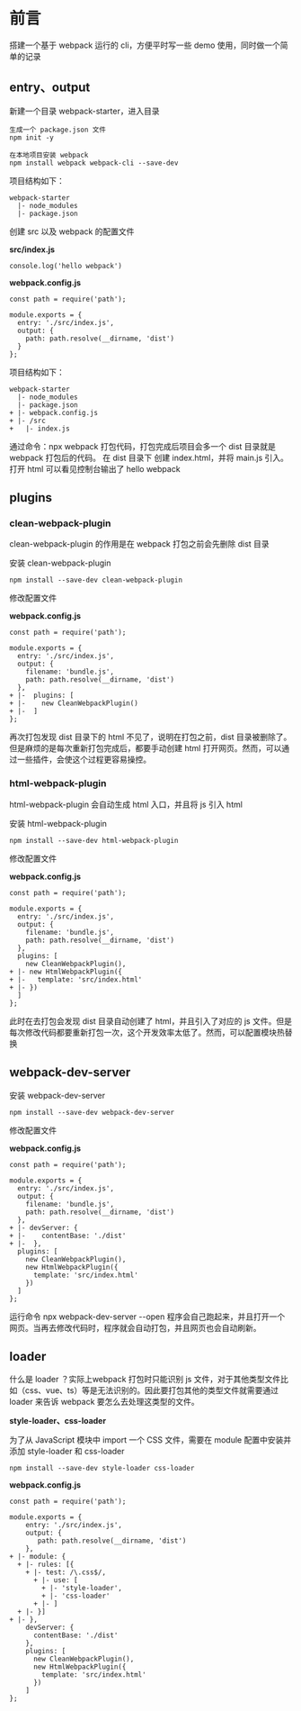 <h1>前言</h1>

搭建一个基于 webpack 运行的 cli，方便平时写一些 demo 使用，同时做一个简单的记录

<h2>entry、output</h2>

新建一个目录 webpack-starter，进入目录

```
生成一个 package.json 文件
npm init -y

在本地项目安装 webpack
npm install webpack webpack-cli --save-dev
```

项目结构如下：

```
webpack-starter
  |- node_modules
  |- package.json
```

创建 src 以及 webpack 的配置文件

**src/index.js** 
```
console.log('hello webpack')
```

**webpack.config.js**
```
const path = require('path');

module.exports = {
  entry: './src/index.js',
  output: {
    path: path.resolve(__dirname, 'dist')
  }
};
```

项目结构如下：

```
webpack-starter
  |- node_modules
  |- package.json
+ |- webpack.config.js
+ |- /src
+   |- index.js
```

通过命令：npx webpack 打包代码，打包完成后项目会多一个 dist 目录就是 webpack 打包后的代码。
在 dist 目录下 创建 index.html，并将 main.js 引入。打开 html 可以看见控制台输出了 hello webpack

<h2>plugins</h2>

<h3>clean-webpack-plugin</h3>

clean-webpack-plugin 的作用是在 webpack 打包之前会先删除 dist 目录

安装 clean-webpack-plugin

```
npm install --save-dev clean-webpack-plugin
```

修改配置文件

**webpack.config.js**
```
const path = require('path');

module.exports = {
  entry: './src/index.js',
  output: {
    filename: 'bundle.js',
    path: path.resolve(__dirname, 'dist')
  },
+ |-  plugins: [
+ |-    new CleanWebpackPlugin()
+ |-  ]
};
```

再次打包发现 dist 目录下的 html 不见了，说明在打包之前，dist 目录被删除了。但是麻烦的是每次重新打包完成后，都要手动创建 html 打开网页。然而，可以通过一些插件，会使这个过程更容易操控。

<h3>html-webpack-plugin</h3>

html-webpack-plugin 会自动生成 html 入口，并且将 js 引入 html

安装 html-webpack-plugin

```
npm install --save-dev html-webpack-plugin
```

修改配置文件

**webpack.config.js**
```
const path = require('path');

module.exports = {
  entry: './src/index.js',
  output: {
    filename: 'bundle.js',
    path: path.resolve(__dirname, 'dist')
  },
  plugins: [
    new CleanWebpackPlugin(),
+ |- new HtmlWebpackPlugin({
+ |-   template: 'src/index.html'
+ |- })
  ]
};
```

此时在去打包会发现 dist 目录自动创建了 html，并且引入了对应的 js 文件。但是每次修改代码都要重新打包一次，这个开发效率太低了。然而，可以配置模块热替换

<h2>webpack-dev-server</h2>

安装 webpack-dev-server

```
npm install --save-dev webpack-dev-server
```

修改配置文件

**webpack.config.js**
```
const path = require('path');

module.exports = {
  entry: './src/index.js',
  output: {
    filename: 'bundle.js',
    path: path.resolve(__dirname, 'dist')
  },
+ |- devServer: {
+ |-    contentBase: './dist'
+ |-  },
  plugins: [
    new CleanWebpackPlugin(),
    new HtmlWebpackPlugin({
      template: 'src/index.html'
    })
  ]
};
```

运行命令 npx webpack-dev-server --open 程序会自己跑起来，并且打开一个网页。当再去修改代码时，程序就会自动打包，并且网页也会自动刷新。

<h2>loader</h2>

什么是 loader ？实际上webpack 打包时只能识别 js 文件，对于其他类型文件比如（css、vue、ts）等是无法识别的。因此要打包其他的类型文件就需要通过 loader 来告诉 webpack 要怎么去处理这类型的文件。

**style-loader、css-loader**

为了从 JavaScript 模块中 import 一个 CSS 文件，需要在 module 配置中安装并添加 style-loader 和 css-loader

```
npm install --save-dev style-loader css-loader
```

**webpack.config.js**
```
const path = require('path');

module.exports = {
    entry: './src/index.js',
    output: {
       path: path.resolve(__dirname, 'dist')
    },
+ |- module: {
  + |- rules: [{
    + |- test: /\.css$/,
      + |- use: [
        + |- 'style-loader',
        + |- 'css-loader'
      + |- ]
  + |- }]
+ |- },
    devServer: {
      contentBase: './dist'
    },
    plugins: [
      new CleanWebpackPlugin(),
      new HtmlWebpackPlugin({
        template: 'src/index.html'
      })
    ]
};
```

<!--
mode 区别
webpack-merge、source-map
-->
